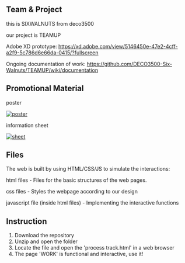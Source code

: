 ## Team & Project

this is SIXWALNUTS from deco3500

our project is TEAMUP

Adobe XD prototype: https://xd.adobe.com/view/5146450e-47e2-4cff-a2f9-5c786d6e66da-0415/?fullscreen

Ongoing documentation of work: https://github.com/DECO3500-Six-Walnuts/TEAMUP/wiki/documentation

## Promotional Material

poster 

<a href="https://ibb.co/bdH6Yhn"><img src="https://i.ibb.co/LpQ0Bwf/poster.jpg" alt="poster" border="0" /></a>

information sheet 

<a href="https://ibb.co/qBPZzXm"><img src="https://i.ibb.co/R2V51ZQ/sheet.jpg" alt="sheet" border="0" /></a>

## Files

The web is built by using HTML/CSS/JS to simulate the interactions:

html files - Files for the basic structures of the web pages.

css files - Styles the webpage according to our design

javascript file (inside html files) - Implementing the interactive functions

## Instruction
1. Download the repository
2. Unzip and open the folder
3. Locate the file and open the 'process track.html' in a web browser
4. The page 'WORK' is functional and interactive, use it! 
